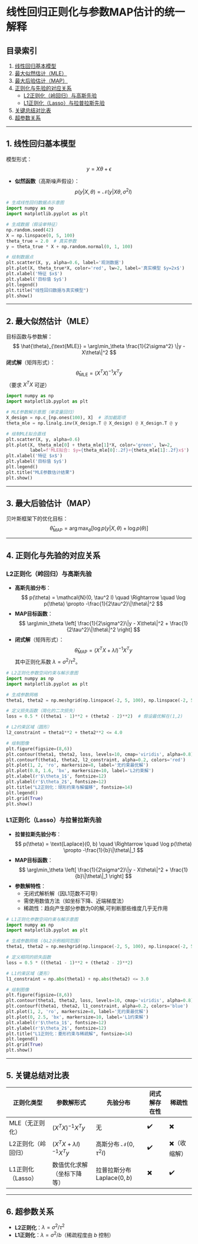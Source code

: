 # 线性回归正则化与参数MAP估计的统一解释

## 目录索引
1. [线性回归基本模型](#1-线性回归基本模型)  
2. [最大似然估计（MLE）](#2-最大似然估计mle)  
3. [最大后验估计（MAP）](#3-最大后验估计map)  
4. [正则化与先验的对应关系](#4-正则化与先验的对应关系)  
   - [L2正则化（岭回归）与高斯先验](#l2正则化岭回归与高斯先验)  
   - [L1正则化（Lasso）与拉普拉斯先验](#l1正则化lasso与拉普拉斯先验)  
5. [关键总结对比表](#5-关键总结对比表)  
6. [超参数关系](#6-超参数关系)  

---

<a id="1-线性回归基本模型"></a>
## 1. 线性回归基本模型
模型形式：
$$
y = X\theta + \epsilon
$$
- **似然函数**（高斯噪声假设）：
$$
p(y | X, \theta) = \mathcal{N}(y | X\theta, \sigma^2 I)
$$

```python
# 生成线性回归数据点示意图
import numpy as np
import matplotlib.pyplot as plt

# 生成数据（假设单特征）
np.random.seed(42)
X = np.linspace(0, 5, 100)
theta_true = 2.0  # 真实参数
y = theta_true * X + np.random.normal(0, 1, 100)

# 绘制数据点
plt.scatter(X, y, alpha=0.6, label='观测数据')
plt.plot(X, theta_true*X, color='red', lw=2, label='真实模型 $y=2x$')
plt.xlabel('特征 $x$')
plt.ylabel('目标值 $y$')
plt.legend()
plt.title("线性回归数据与真实模型")
plt.show()
```

---

<a id="2-最大似然估计mle"></a>
## 2. 最大似然估计（MLE）
目标函数与参数解：
$$
\hat{\theta}_{\text{MLE}} = \arg\min_\theta \frac{1}{2\sigma^2} \|y - X\theta\|^2
$$
**闭式解**（矩阵形式）：
$$
\hat{\theta}_{\text{MLE}} = (X^T X)^{-1} X^T y
$$
（要求 $X^T X$ 可逆）

```python
import numpy as np
import matplotlib.pyplot as plt

# MLE参数解示意图（单变量回归）
X_design = np.c_[np.ones(100), X]  # 添加截距项
theta_mle = np.linalg.inv(X_design.T @ X_design) @ X_design.T @ y

# 绘制MLE拟合直线
plt.scatter(X, y, alpha=0.6)
plt.plot(X, theta_mle[0] + theta_mle[1]*X, color='green', lw=2, 
         label=f'MLE拟合: $y={theta_mle[0]:.2f}+{theta_mle[1]:.2f}x$')
plt.xlabel('特征 $x$')
plt.ylabel('目标值 $y$')
plt.legend()
plt.title("MLE参数估计结果")
plt.show()
```

---

<a id="3-最大后验估计map"></a>
## 3. 最大后验估计（MAP）
贝叶斯框架下的优化目标：
$$
\hat{\theta}_{\text{MAP}} = \arg\max_\theta \left[ \log p(y | X, \theta) + \log p(\theta) \right]
$$


---

<a id="4-正则化与先验的对应关系"></a>
## 4. 正则化与先验的对应关系

<a id="l2正则化岭回归与高斯先验"></a>
### L2正则化（岭回归）与高斯先验
- **高斯先验分布**：
$$
p(\theta) = \mathcal{N}(0, \tau^2 I) \quad \Rightarrow \quad \log p(\theta) \propto -\frac{1}{2\tau^2}\|\theta\|^2
$$
- **MAP目标函数**：
$$
\arg\min_\theta \left[ \frac{1}{2\sigma^2}\|y - X\theta\|^2 + \frac{1}{2\tau^2}\|\theta\|^2 \right]
$$
- **闭式解**（矩阵形式）：
$$
\hat{\theta}_{\text{MAP}} = (X^T X + \lambda I)^{-1} X^T y
$$
其中正则化系数 $\lambda = \sigma^2 / \tau^2$。

```python
# L2正则化参数空间约束与解示意图
import numpy as np
import matplotlib.pyplot as plt

# 生成参数网格
theta1, theta2 = np.meshgrid(np.linspace(-2, 5, 100), np.linspace(-2, 5, 100))

# 定义损失函数（简化的二次损失）
loss = 0.5 * ((theta1 - 1)**2 + (theta2 - 2)**2)  # 假设最优解在(1,2)

# L2约束区域（圆形）
l2_constraint = theta1**2 + theta2**2 <= 4.0

# 绘制图像
plt.figure(figsize=(8,6))
plt.contour(theta1, theta2, loss, levels=10, cmap='viridis', alpha=0.8)  # 损失等高线
plt.contourf(theta1, theta2, l2_constraint, alpha=0.2, colors='red')     # 约束区域
plt.plot(1, 2, 'ro', markersize=8, label='无约束最优解')                  # 原始解
plt.plot(0.8, 1.6, 'bx', markersize=10, label='L2约束解')               # 近似约束解
plt.xlabel(r'$\theta_1$', fontsize=12)
plt.ylabel(r'$\theta_2$', fontsize=12)
plt.title("L2正则化：球形约束与解偏移", fontsize=14)
plt.legend()
plt.grid(True)
plt.show()

```



<a id="l1正则化lasso与拉普拉斯先验"></a>
### L1正则化（Lasso）与拉普拉斯先验
- **拉普拉斯先验分布**：
$$
p(\theta) = \text{Laplace}(0, b) \quad \Rightarrow \quad \log p(\theta) \propto -\frac{1}{b}\|\theta\|_1
$$
- **MAP目标函数**：
$$
\arg\min_\theta \left[ \frac{1}{2\sigma^2}\|y - X\theta\|^2 + \frac{1}{b}\|\theta\|_1 \right]
$$
- **参数解特性**：
  - 无闭式解析解（因L1范数不可导）
  - 需使用数值方法（如坐标下降、近端梯度法）
  - 稀疏性：趋向产生部分参数为0的解,可判断那些维度几乎无作用

```python
# L1正则化参数空间约束与解示意图
import numpy as np
import matplotlib.pyplot as plt

# 生成参数网格（与L2示例相同范围）
theta1, theta2 = np.meshgrid(np.linspace(-2, 5, 100), np.linspace(-2, 5, 100))

# 定义相同的损失函数
loss = 0.5 * ((theta1 - 1)**2 + (theta2 - 2)**2)

# L1约束区域（菱形）
l1_constraint = np.abs(theta1) + np.abs(theta2) <= 3.0

# 绘制图像
plt.figure(figsize=(8,6))
plt.contour(theta1, theta2, loss, levels=10, cmap='viridis', alpha=0.8)  # 损失等高线
plt.contourf(theta1, theta2, l1_constraint, alpha=0.2, colors='blue')    # 约束区域
plt.plot(1, 2, 'ro', markersize=8, label='无约束最优解')                 # 原始解
plt.plot(0, 2.5, 'bx', markersize=10, label='L1约束解')                  # 稀疏解示例
plt.xlabel(r'$\theta_1$', fontsize=12)
plt.ylabel(r'$\theta_2$', fontsize=12)
plt.title("L1正则化：菱形约束与稀疏解", fontsize=14)
plt.legend()
plt.grid(True)
plt.show()

```

---

<a id="5-关键总结对比表"></a>
## 5. 关键总结对比表
| **正则化类型**       | **参数解形式**                         | **先验分布**                  | 闭式解存在性  | 稀疏性       |
|----------------------|----------------------------------------|-------------------------------|-------------|-------------|
| MLE（无正则化）       | $(X^T X)^{-1} X^T y$                  | 无                            | ✔️           | ✖️           |
| L2正则化（岭回归）    | $(X^T X + \lambda I)^{-1} X^T y$      | 高斯分布 $\mathcal{N}(0, \tau^2 I)$ | ✔️           | ✖️（收缩解）  |
| L1正则化（Lasso）     | 数值优化求解（坐标下降等）              | 拉普拉斯分布 $\text{Laplace}(0, b)$ | ✖️           | ✔️           |

---

<a id="6-超参数关系"></a>
## 6. 超参数关系
- **L2正则化**：$\lambda = \sigma^2 / \tau^2$
- **L1正则化**：$\lambda = \sigma^2 / b$（稀疏程度由 $b$ 控制）

